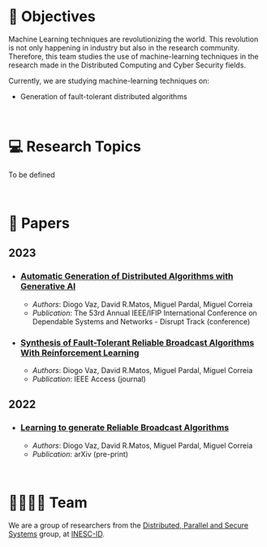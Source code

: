 # 🎯 Objectives

Machine Learning techniques are revolutionizing the world. This revolution is not only happening in industry but also in the research community.
Therefore, this team studies the use of machine-learning techniques in the research made in the Distributed Computing and Cyber Security fields. 

Currently, we are studying machine-learning techniques on:

- Generation of fault-tolerant distributed algorithms

</br>

# 💻 Research Topics

To be defined

</br>

# 📝 Papers

## 2023

- ### **[Automatic Generation of Distributed Algorithms with Generative AI](https://www.researchgate.net/publication/371760975_Automatic_Generation_of_Distributed_Algorithms_with_Generative_AI)**
  - *Authors*: Diogo Vaz, David R.Matos, Miguel Pardal, Miguel Correia
  - *Publication*: The 53rd Annual IEEE/IFIP International Conference on Dependable Systems and Networks - Disrupt Track (conference)

- ### **[Synthesis of Fault-Tolerant Reliable Broadcast Algorithms With Reinforcement Learning](https://www.researchgate.net/publication/371705768_Synthesis_of_Fault-Tolerant_Reliable_Broadcast_Algorithms_with_Reinforcement_Learning)**
  - *Authors*: Diogo Vaz, David R.Matos, Miguel Pardal, Miguel Correia
  - *Publication*: IEEE Access (journal)

## 2022

- ### **[Learning to generate Reliable Broadcast Algorithms](https://www.researchgate.net/publication/362410565_Learning_to_generate_Reliable_Broadcast_Algorithms)**
  - *Authors*: Diogo Vaz, David R.Matos, Miguel Pardal, Miguel Correia
  - *Publication*: arXiv (pre-print)
 
</br>

# 👨‍💻👩‍💻 Team

We are a group of researchers from the [Distributed, Parallel and Secure Systems](https://www.dpss.inesc-id.pt/) group, at [INESC-ID](https://www.inesc-id.pt/).
